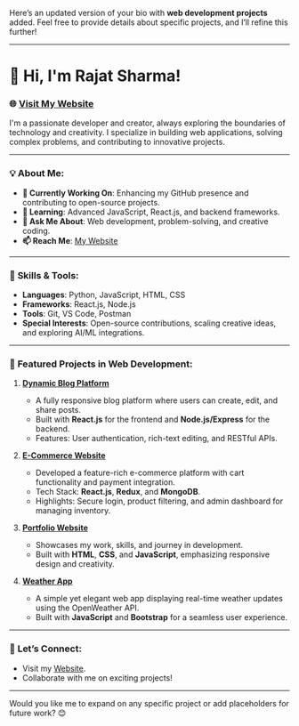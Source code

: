 Here’s an updated version of your bio with **web development projects** added. Feel free to provide details about specific projects, and I’ll refine this further!  

---

# 👋 Hi, I'm Rajat Sharma!  
### 🌐 [Visit My Website](https://www.balklkincelemesi.site/)  

I'm a passionate developer and creator, always exploring the boundaries of technology and creativity. I specialize in building web applications, solving complex problems, and contributing to innovative projects.  

---

### 💡 **About Me**:  
- **🔭 Currently Working On**: Enhancing my GitHub presence and contributing to open-source projects.  
- **🌱 Learning**: Advanced JavaScript, React.js, and backend frameworks.  
- **💬 Ask Me About**: Web development, problem-solving, and creative coding.  
- **📫 Reach Me**: [My Website](https://www.balklkincelemesi.site/)  

---

### 🔧 **Skills & Tools**:  
- **Languages**: Python, JavaScript, HTML, CSS  
- **Frameworks**: React.js, Node.js  
- **Tools**: Git, VS Code, Postman  
- **Special Interests**: Open-source contributions, scaling creative ideas, and exploring AI/ML integrations.  

---

### 🌟 **Featured Projects in Web Development**:  
1. **[Dynamic Blog Platform](#)**  
   - A fully responsive blog platform where users can create, edit, and share posts.  
   - Built with **React.js** for the frontend and **Node.js/Express** for the backend.  
   - Features: User authentication, rich-text editing, and RESTful APIs.  

2. **[E-Commerce Website](#)**  
   - Developed a feature-rich e-commerce platform with cart functionality and payment integration.  
   - Tech Stack: **React.js**, **Redux**, and **MongoDB**.  
   - Highlights: Secure login, product filtering, and admin dashboard for managing inventory.  

3. **[Portfolio Website](https://www.balklkincelemesi.site/)**  
   - Showcases my work, skills, and journey in development.  
   - Built with **HTML**, **CSS**, and **JavaScript**, emphasizing responsive design and creativity.  

4. **[Weather App](#)**  
   - A simple yet elegant web app displaying real-time weather updates using the OpenWeather API.  
   - Built with **JavaScript** and **Bootstrap** for a seamless user experience.  

---

### 🚀 **Let’s Connect**:  
- Visit my [Website](https://www.balklkincelemesi.site/).  
- Collaborate with me on exciting projects!  

---

Would you like me to expand on any specific project or add placeholders for future work? 😊
